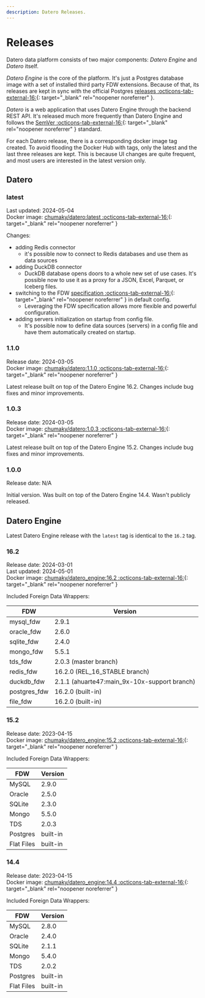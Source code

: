 ```yaml
---
description: Datero Releases.
---
```


# Releases
Datero data platform consists of two major components: _Datero Engine_ and _Datero_ itself.

_Datero Engine_ is the core of the platform.
It's just a Postgres database image with a set of installed third party FDW extensions.
Because of that, its releases are kept in sync with the official Postgres [releases :octicons-tab-external-16:](https://www.postgresql.org/docs/current/release.html){: target="_blank" rel="noopener noreferrer" }.

_Datero_ is a web application that uses Datero Engine through the backend REST API.
It's released much more frequently than Datero Engine and follows the [SemVer :octicons-tab-external-16:](https://semver.org/){: target="_blank" rel="noopener noreferrer" } standard.

For each Datero release, there is a corresponding docker image tag created. 
To avoid flooding the Docker Hub with tags, only the latest and the last three releases are kept.
This is because UI changes are quite frequent, and most users are interested in the latest version only.


## Datero
### latest
Last updated: 2024-05-04  
Docker image: [chumaky/datero:latest :octicons-tab-external-16:](https://hub.docker.com/r/chumaky/datero/tags?page=1&name=latest){: target="_blank" rel="noopener noreferrer" }

Changes:

- adding Redis connector  
    - it's possible now to connect to Redis databases and use them as data sources
- adding DuckDB connector  
    - DuckDB database opens doors to a whole new set of use cases. 
      It's possible now to use it as a proxy for a JSON, Excel, Parquet, or Iceberg files.
- switching to the FDW [specification :octicons-tab-external-16:](https://github.com/chumaky/postgres-fdw-spec){: target="_blank" rel="noopener noreferrer" } in default config.  
    - Leveraging the FDW specification allows more flexible and powerful configuration.
- adding servers initialization on startup from config file.
    - It's possible now to define data sources (servers) in a config file and have them automatically created on startup.


### 1.1.0
Release date: 2024-03-05    
Docker image: [chumaky/datero:1.1.0 :octicons-tab-external-16:](https://hub.docker.com/r/chumaky/datero/tags?page=1&name=1.1.0){: target="_blank" rel="noopener noreferrer" }

Latest release built on top of the Datero Engine 16.2.
Changes include bug fixes and minor improvements.


### 1.0.3
Release date: 2024-03-05  
Docker image: [chumaky/datero:1.0.3 :octicons-tab-external-16:](https://hub.docker.com/r/chumaky/datero/tags?page=1&name=1.0.3){: target="_blank" rel="noopener noreferrer" }

Latest release built on top of the Datero Engine 15.2.
Changes include bug fixes and minor improvements.

### 1.0.0
Release date: N/A  

Initial version. Was built on top of the Datero Engine 14.4.
Wasn't publicly released.


## Datero Engine
Latest Datero Engine release with the `latest` tag is identical to the `16.2` tag.

### 16.2
Release date: 2024-03-01  
Last updated: 2024-05-01  
Docker image: [chumaky/datero_engine:16.2 :octicons-tab-external-16:](https://hub.docker.com/r/chumaky/datero_engine/tags?page=1&name=16.2){: target="_blank" rel="noopener noreferrer" }

Included Foreign Data Wrappers:

FDW|Version
-|-
mysql_fdw|2.9.1
oracle_fdw|2.6.0
sqlite_fdw|2.4.0
mongo_fdw|5.5.1
tds_fdw|2.0.3 (master branch)
redis_fdw|16.2.0 (REL_16_STABLE branch)
duckdb_fdw|2.1.1 (ahuarte47:main_9x-10x-support branch)
postgres_fdw|16.2.0 (built-in)
file_fdw|16.2.0 (built-in)
  

### 15.2
Release date: 2023-04-15  
Docker image: [chumaky/datero_engine:15.2 :octicons-tab-external-16:](https://hub.docker.com/r/chumaky/datero_engine/tags?page=1&name=15.2){: target="_blank" rel="noopener noreferrer" }

Included Foreign Data Wrappers:

FDW|Version
-|-
MySQL|2.9.0
Oracle|2.5.0
SQLite|2.3.0
Mongo|5.5.0
TDS|2.0.3
Postgres|built-in
Flat Files|built-in


### 14.4
Release date: 2023-04-15  
Docker image: [chumaky/datero_engine:14.4 :octicons-tab-external-16:](https://hub.docker.com/r/chumaky/datero_engine/tags?page=1&name=14.4){: target="_blank" rel="noopener noreferrer" }

Included Foreign Data Wrappers:

FDW|Version
-|-
MySQL|2.8.0
Oracle|2.4.0
SQLite|2.1.1
Mongo|5.4.0
TDS|2.0.2
Postgres|built-in
Flat Files|built-in

